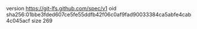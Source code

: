 version https://git-lfs.github.com/spec/v1
oid sha256:01bbe3fded607ce5fe55ddfb42f06c0af9fad90033384ca5abfe4cab4c045acf
size 269

